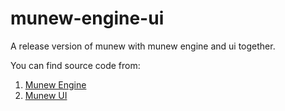 # munew-engine-ui
A release version of munew with munew engine and ui together.

You can find source code from:
1. [Munew Engine](https://github.com/munew/dia-engine.git)
2. [Munew UI](https://github.com/munew/dia-ui.git)
